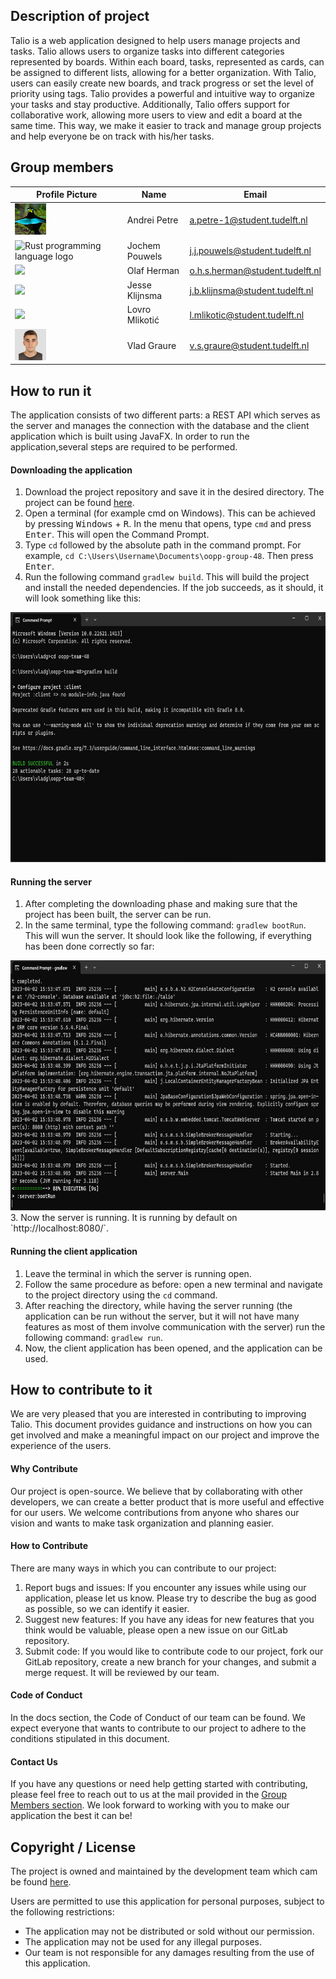 ## Description of project
Talio is a web application designed to help users manage projects and tasks. Talio allows users to organize
tasks into different categories represented by boards. Within each board, tasks, represented as cards, can be assigned to different lists, allowing for a better
organization. With Talio, users can easily create new boards, and track progress or set the level of priority using tags.
Talio provides a powerful and intuitive way to organize your tasks and stay productive.
Additionally, Talio offers support for collaborative work, allowing more users to view and edit a board at the same time. This way, we make it easier
to track and manage group projects and help everyone be on track with his/her tasks.

## Group members
[](#group-members)

| Profile Picture                                                                                                                                           | Name           | Email                           |
|-----------------------------------------------------------------------------------------------------------------------------------------------------------|----------------|---------------------------------|
| ![birb](./resources/birb.png)                                                                                                                             | Andrei Petre   | a.petre-1@student.tudelft.nl    |
| <img src="https://upload.wikimedia.org/wikipedia/commons/d/d5/Rust_programming_language_black_logo.svg" alt="Rust programming language logo" height="50"> | Jochem Pouwels | j.j.pouwels@student.tudelft.nl  |
| ![](https://eu.ui-avatars.com/api/?name=OOPP&length=4&size=50&color=DDD&background=777&font-size=0.325)                                                   | Olaf Herman    | o.h.s.herman@student.tudelft.nl |
| ![](https://eu.ui-avatars.com/api/?name=OOPP&length=4&size=50&color=DDD&background=777&font-size=0.325)                                                   | Jesse Klijnsma | j.b.klijnsma@student.tudelft.nl |
| ![](https://eu.ui-avatars.com/api/?name=OOPP&length=4&size=50&color=DDD&background=777&font-size=0.325)                                                   | Lovro Mlikotić | l.mlikotic@student.tudelft.nl   |
| <img src="./resources/vlad.jpeg" height="50">                                                                                                             | Vlad Graure    | v.s.graure@student.tudelft.nl   |

## How to run it

The application consists of two different parts: a REST API which serves as the server and manages the connection with the database and
the client application which is built using JavaFX. In order to run the application,several steps are required to be performed.

#### Downloading the application
1. Download the project repository and save it in the desired directory. The project can be found [here](https://gitlab.ewi.tudelft.nl/cse1105/2022-2023/teams/oopp-team-48.git).
2. Open a terminal (for example cmd on Windows). This can be achieved by pressing <kbd>Windows</kbd> + <kbd>R</kbd>. In the menu that opens, type
`cmd` and press <kbd>Enter</kbd>. This will open the Command Prompt.
3. Type `cd` followed by the absolute path in the command prompt. For example, `cd C:\Users\Username\Documents\oopp-group-48`. Then press <kbd>Enter</kbd>.
4. Run the following command `gradlew build`. This will build the project and install the needed dependencies. If the job succeeds, as it should, it will look something like this:
<img src="./resources/build.jpg" height="400">

#### Running the server
1. After completing the downloading phase and making sure that the project has been built, the server can be run.
2. In the same terminal, type the following command: `gradlew bootRun`. This will wun the server. It should look like the following, if everything has
been done correctly so far:
<img src="./resources/BootRun.jpg" height="400">
3. Now the server is running. It is running by default on `http://localhost:8080/`.

#### Running the client application
1. Leave the terminal in which the server is running open.
2. Follow the same procedure as before: open a new terminal and navigate to the project directory using the `cd` command.
3. After reaching the directory, while having the server running (the application can be run without the server, but it will not have many features as most of them involve
communication with the server) run the following command: `gradlew run`.
4. Now, the client application has been opened, and the application can be used.

## How to contribute to it
We are very pleased that you are interested in contributing to improving Talio. 
This document provides guidance and instructions on how you can get involved and make a meaningful impact on our project and improve the experience of the users.

#### Why Contribute
Our project is open-source. We believe that by collaborating with other developers, we can create a better product that is more useful and effective for our users.
We welcome contributions from anyone who shares our vision and wants to make task organization and planning easier.

#### How to Contribute
There are many ways in which you can contribute to our project:

1. Report bugs and issues: If you encounter any issues while using our application, please let us know. Please try to describe the
bug as good as possible, so we can identify it easier.
2. Suggest new features: If you have any ideas for new features that you think would be valuable, please open a new issue on our GitLab repository.
3. Submit code: If you would like to contribute code to our project, fork our GitLab repository, create a new branch for your changes, and submit a merge request. It will be
 reviewed by our team.

#### Code of Conduct
In the docs section, the Code of Conduct of our team can be found. We expect everyone that wants to contribute to our project to adhere to the conditions stipulated in this document.

#### Contact Us
If you have any questions or need help getting started with contributing, please feel free to reach out to us at the mail provided in the [Group Members section](#group-members). 
We look forward to working with you to make our application the best it can be!

## Copyright / License
The project is owned and maintained by the development team which cam be found [here](#group-members).

Users are permitted to use this application for personal purposes, subject to the following restrictions:

- The application may not be distributed or sold without our permission.
- The application may not be used for any illegal purposes.
- Our team is not responsible for any damages resulting from the use of this application.